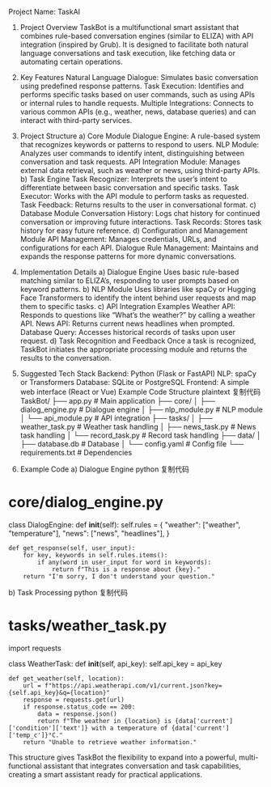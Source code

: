 Project Name: TaskAI
1. Project Overview
TaskBot is a multifunctional smart assistant that combines rule-based conversation engines (similar to ELIZA) with API integration (inspired by Grub). It is designed to facilitate both natural language conversations and task execution, like fetching data or automating certain operations.

2. Key Features
Natural Language Dialogue: Simulates basic conversation using predefined response patterns.
Task Execution: Identifies and performs specific tasks based on user commands, such as using APIs or internal rules to handle requests.
Multiple Integrations: Connects to various common APIs (e.g., weather, news, database queries) and can interact with third-party services.
3. Project Structure
a) Core Module
Dialogue Engine: A rule-based system that recognizes keywords or patterns to respond to users.
NLP Module: Analyzes user commands to identify intent, distinguishing between conversation and task requests.
API Integration Module: Manages external data retrieval, such as weather or news, using third-party APIs.
b) Task Engine
Task Recognizer: Interprets the user’s intent to differentiate between basic conversation and specific tasks.
Task Executor: Works with the API module to perform tasks as requested.
Task Feedback: Returns results to the user in conversational format.
c) Database Module
Conversation History: Logs chat history for continued conversation or improving future interactions.
Task Records: Stores task history for easy future reference.
d) Configuration and Management Module
API Management: Manages credentials, URLs, and configurations for each API.
Dialogue Rule Management: Maintains and expands the response patterns for more dynamic conversations.
4. Implementation Details
a) Dialogue Engine
Uses basic rule-based matching similar to ELIZA’s, responding to user prompts based on keyword patterns.
b) NLP Module
Uses libraries like spaCy or Hugging Face Transformers to identify the intent behind user requests and map them to specific tasks.
c) API Integration Examples
Weather API: Responds to questions like “What’s the weather?” by calling a weather API.
News API: Returns current news headlines when prompted.
Database Query: Accesses historical records of tasks upon user request.
d) Task Recognition and Feedback
Once a task is recognized, TaskBot initiates the appropriate processing module and returns the results to the conversation.
5. Suggested Tech Stack
Backend: Python (Flask or FastAPI)
NLP: spaCy or Transformers
Database: SQLite or PostgreSQL
Frontend: A simple web interface (React or Vue)
Example Code Structure
plaintext
复制代码
TaskBot/
├── app.py                 # Main application
├── core/
│   ├── dialog_engine.py   # Dialogue engine
│   ├── nlp_module.py      # NLP module
│   └── api_module.py      # API integration
├── tasks/
│   ├── weather_task.py    # Weather task handling
│   ├── news_task.py       # News task handling
│   └── record_task.py     # Record task handling
├── data/
│   ├── database.db        # Database
│   └── config.yaml        # Config file
└── requirements.txt       # Dependencies
6. Example Code
a) Dialogue Engine
python
复制代码
# core/dialog_engine.py
class DialogEngine:
    def __init__(self):
        self.rules = {
            "weather": ["weather", "temperature"],
            "news": ["news", "headlines"],
        }

    def get_response(self, user_input):
        for key, keywords in self.rules.items():
            if any(word in user_input for word in keywords):
                return f"This is a response about {key}."
        return "I'm sorry, I don't understand your question."
b) Task Processing
python
复制代码
# tasks/weather_task.py
import requests

class WeatherTask:
    def __init__(self, api_key):
        self.api_key = api_key

    def get_weather(self, location):
        url = f"https://api.weatherapi.com/v1/current.json?key={self.api_key}&q={location}"
        response = requests.get(url)
        if response.status_code == 200:
            data = response.json()
            return f"The weather in {location} is {data['current']['condition']['text']} with a temperature of {data['current']['temp_c']}°C."
        return "Unable to retrieve weather information."
This structure gives TaskBot the flexibility to expand into a powerful, multi-functional assistant that integrates conversation and task capabilities, creating a smart assistant ready for practical applications.
